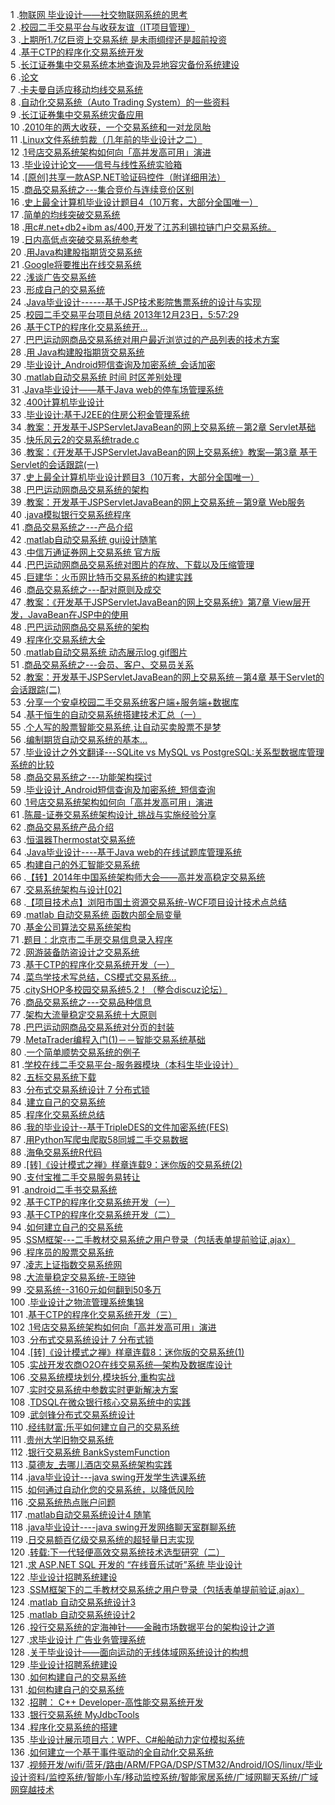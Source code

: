 1 .[物联网 毕业设计——社交物联网系统的思考](http://blog.csdn.net/gmszone/article/details/18619655?locationNum=2&fps=1)  
2 .[校园二手交易平台与收获友谊（IT项目管理）](http://blog.csdn.net/hengbao4/article/details/51308321?locationNum=1&fps=1)  
3 .[上期所1.7亿巨资上交易系统 是未雨绸缪还是超前投资](http://blog.csdn.net/dsg_gulibin/article/details/1706844?locationNum=2&fps=1)  
4 .[基于CTP的程序化交易系统开发](http://blog.csdn.net/wusoule/article/details/9054617?locationNum=8&fps=1)  
5 .[长江证券集中交易系统本地查询及异地容灾备份系统建设](http://blog.csdn.net/dsg_gulibin/article/details/1689808?locationNum=13&fps=1)  
6 .[论文](http://blog.csdn.net/lsspo/article/details/6340262?locationNum=9&fps=1)  
7 .[卡夫曼自适应移动均线交易系统](http://blog.csdn.net/u011967007/article/details/11094073?locationNum=12&fps=1)  
8 .[自动化交易系统（Auto Trading System）的一些资料](http://blog.csdn.net/peachpi/article/details/5914090?locationNum=7&fps=1)  
9 .[长江证券集中交易系统灾备应用](http://blog.csdn.net/WuJiang_Oracle/article/details/7918754?locationNum=11&fps=1)  
10 .[2010年的两大收获，一个交易系统和一对龙凤胎 ](http://blog.csdn.net/szhlyh/article/details/6092491?locationNum=11&fps=1)  
11 .[Linux文件系统剪裁（几年前的毕业设计之二）](http://blog.csdn.net/syspro/article/details/2250095?locationNum=9&fps=1)  
12 .[1号店交易系统架构如何向「高并发高可用」演进](http://blog.csdn.net/hliq5399/article/details/51777005?locationNum=9&fps=1)  
13 .[毕业设计论文——信号与线性系统实验箱](http://blog.csdn.net/luanwpp/article/details/4313427?locationNum=10&fps=1)  
14 .[[原创]共享一款ASP.NET验证码控件（附详细用法）](http://blog.csdn.net/N_IThero/article/details/3937701?locationNum=12&fps=1)  
15 .[商品交易系统之---集合竞价与连续竞价区别](http://blog.csdn.net/chenxiqiudie/article/details/5697094?locationNum=11&fps=1)  
16 .[史上最全计算机毕业设计题目4（10万套，大部分全国唯一）](http://blog.csdn.net/QQ_312783267/article/details/20295101?locationNum=1&fps=1)  
17 .[简单的均线突破交易系统](http://blog.csdn.net/u011967007/article/details/11094917?locationNum=3&fps=1)  
18 .[用c#.net+db2+ibm as/400,开发了江苏利锡拉链门户交易系统。](http://blog.csdn.net/lzd_ren/article/details/613909?locationNum=8&fps=1)  
19 .[日内高低点突破交易系统参考](http://blog.csdn.net/pdw2009/article/details/8839215?locationNum=13&fps=1)  
20 .[用Java构建股指期货交易系统](http://blog.csdn.net/daliliu/article/details/5357268?locationNum=8&fps=1)  
21 .[Google将要推出在线交易系统](http://blog.csdn.net/metababy/article/details/611860?locationNum=7&fps=1)  
22 .[浅谈广告交易系统](http://blog.csdn.net/FansUnion/article/details/17040297?locationNum=2&fps=1)  
23 .[形成自己的交易系统](http://blog.csdn.net/ymangu/article/details/32935439?locationNum=11&fps=1)  
24 .[Java毕业设计------基于JSP技术影院售票系统的设计与实现](http://blog.csdn.net/myzczx/article/details/52497374?locationNum=14&fps=1)  
25 .[校园二手交易平台项目总结    ‎2013‎年‎12‎月‎23‎日，‏‎5:57:29](http://blog.csdn.net/BraveShadow999/article/details/42394645?locationNum=9&fps=1)  
26 .[基于CTP的程序化交易系统开…](http://blog.csdn.net/Helloguoke/article/details/16880397?locationNum=14&fps=1)  
27 .[巴巴运动网商品交易系统对用户最近浏览过的产品列表的技术方案](http://blog.csdn.net/zccbbg/article/details/8801524?locationNum=8&fps=1)  
28 .[用 Java构建股指期货交易系统](http://blog.csdn.net/gjtian/article/details/7654784?locationNum=4&fps=1)  
29 .[毕业设计_Android短信查询及加密系统_会话加密](http://blog.csdn.net/u011638883/article/details/12746911?locationNum=3&fps=1)  
30 .[matlab自动交易系统 时间 时区差别处理](http://blog.csdn.net/drbinzhao/article/details/52847660?locationNum=8&fps=1)  
31 .[Java毕业设计——基于Java web的停车场管理系统](http://blog.csdn.net/myzczx/article/details/52073357?locationNum=9&fps=1)  
32 .[400计算机毕业设计](http://blog.csdn.net/u013776245/article/details/20007177?locationNum=9&fps=1)  
33 .[毕业设计:基于J2EE的住房公积金管理系统](http://blog.csdn.net/hrcdg/article/details/1448448?locationNum=10&fps=1)  
34 .[教案：开发基于JSPServletJavaBean的网上交易系统－第2章 Servlet基础](http://blog.csdn.net/mouyong/article/details/2382224?locationNum=2&fps=1)  
35 .[快乐风云2的交易系统trade.c](http://blog.csdn.net/tiandi79/article/details/3741878?locationNum=6&fps=1)  
36 .[教案：《开发基于JSPServletJavaBean的网上交易系统》教案—第3章 基于Servlet的会话跟踪(一)](http://blog.csdn.net/mouyong/article/details/2416456?locationNum=1&fps=1)  
37 .[史上最全计算机毕业设计题目3（10万套，大部分全国唯一）](http://blog.csdn.net/QQ_312783267/article/details/20294979?locationNum=5&fps=1)  
38 .[巴巴运动网商品交易系统的架构](http://blog.csdn.net/hongtaq/article/details/7960310?locationNum=5&fps=1)  
39 .[教案：开发基于JSPServletJavaBean的网上交易系统－第9章 Web服务](http://blog.csdn.net/mouyong/article/details/2486833?locationNum=15&fps=1)  
40 .[java模拟银行交易系统程序](http://blog.csdn.net/freshman528/article/details/6498507?locationNum=7&fps=1)  
41 .[商品交易系统之---产品介绍](http://blog.csdn.net/chenxiqiudie/article/details/5473121?locationNum=13&fps=1)  
42 .[matlab自动交易系统 gui设计随笔](http://blog.csdn.net/drbinzhao/article/details/52858765?locationNum=4&fps=1)  
43 .[中信万通证券网上交易系统 官方版](http://blog.csdn.net/u012907485/article/details/16961397?locationNum=5&fps=1)  
44 .[巴巴运动网商品交易系统对图片的存放、下载以及压缩管理](http://blog.csdn.net/zccbbg/article/details/8801522?locationNum=14&fps=1)  
45 .[巨建华：火币网比特币交易系统的构建实践](http://blog.csdn.net/chengying332/article/details/40428131?locationNum=5&fps=1)  
46 .[商品交易系统之---配对原则及成交](http://blog.csdn.net/chenxiqiudie/article/details/5697128?locationNum=3&fps=1)  
47 .[教案：《开发基于JSPServletJavaBean的网上交易系统》第7章 View层开发，JavaBean在JSP中的使用](http://blog.csdn.net/mouyong/article/details/2480349?locationNum=13&fps=1)  
48 .[巴巴运动网商品交易系统的架构](http://blog.csdn.net/zccbbg/article/details/8801512?locationNum=4&fps=1)  
49 .[程序化交易系统大全](http://blog.csdn.net/duck_arrow/article/details/8699556?locationNum=11&fps=1)  
50 .[matlab自动交易系统 动态展示log gif图片](http://blog.csdn.net/drbinzhao/article/details/52845723?locationNum=5&fps=1)  
51 .[商品交易系统之---会员、客户、交易员关系](http://blog.csdn.net/chenxiqiudie/article/details/5697104?locationNum=10&fps=1)  
52 .[教案：开发基于JSPServletJavaBean的网上交易系统－第4章 基于Servlet的会话跟踪(二)](http://blog.csdn.net/mouyong/article/details/2417512?locationNum=12&fps=1)  
53 .[分享一个安卓校园二手交易系统客户端+服务端+数据库](http://blog.csdn.net/mianfei007/article/details/51724690?locationNum=7&fps=1)  
54 .[基于恒生的自动交易系统搭建技术汇总（一）](http://blog.csdn.net/niumuguang/article/details/32703489?locationNum=6&fps=1)  
55 .[个人写的股票智能交易系统,让自动买卖股票不是梦](http://blog.csdn.net/gsl222/article/details/49451603?locationNum=15&fps=1)  
56 .[编制期货自动交易系统的基本…](http://blog.csdn.net/snowriver99/article/details/13771317?locationNum=15&fps=1)  
57 .[毕业设计之外文翻译---SQLite vs MySQL vs PostgreSQL:关系型数据库管理系统的比较](http://blog.csdn.net/u011566000/article/details/37393573?locationNum=11&fps=1)  
58 .[商品交易系统之---功能架构探讨](http://blog.csdn.net/chenxiqiudie/article/details/5473100?locationNum=8&fps=1)  
59 .[毕业设计_Android短信查询及加密系统_短信查询](http://blog.csdn.net/u011638883/article/details/12746915?locationNum=6&fps=1)  
60 .[1号店交易系统架构如何向「高并发高可用」演进](http://blog.csdn.net/shenhuajie/article/details/50962760?locationNum=1&fps=1)  
61 .[陈晨-证券交易系统架构设计_挑战与实施经验分享](http://blog.csdn.net/chengying332/article/details/42119709?locationNum=1&fps=1)  
62 .[商品交易系统产品介绍](http://blog.csdn.net/chenxiqiudie/article/details/6153242?locationNum=7&fps=1)  
63 .[恒温器Thermostat交易系统](http://blog.csdn.net/duck_arrow/article/details/40514671?locationNum=12&fps=1)  
64 .[Java毕业设计----基于Java web的在线试题库管理系统](http://blog.csdn.net/myzczx/article/details/52498054?locationNum=7&fps=1)  
65 .[构建自己的外汇智能交易系统](http://blog.csdn.net/gemgin/article/details/9085545?locationNum=4&fps=1)  
66 .[【转】2014年中国系统架构师大会——高并发高稳定交易系统](http://blog.csdn.net/limingjian/article/details/44997977?locationNum=4&fps=1)  
67 .[交易系统架构与设计[02]](http://blog.csdn.net/hehuii/article/details/39160261?locationNum=13&fps=1)  
68 .[【项目技术点】浏阳市国土资源交易系统-WCF项目设计技术点总结](http://blog.csdn.net/ChenLuLiang/article/details/52505565?locationNum=6&fps=1)  
69 .[matlab 自动交易系统 函数内部全局变量](http://blog.csdn.net/drbinzhao/article/details/52836084?locationNum=10&fps=1)  
70 .[基金公司算法交易系统架构](http://blog.csdn.net/snowriver99/article/details/13771227?locationNum=10&fps=1)  
71 .[题目：北京市二手房交易信息录入程序](http://blog.csdn.net/yueyueniao96/article/details/7342436?locationNum=3&fps=1)  
72 .[网游装备防盗设计之交易系统 ](http://blog.csdn.net/djdepltxgt110/article/details/1705328?locationNum=6&fps=1)  
73 .[基于CTP的程序化交易系统开发（一）](http://blog.csdn.net/fishmai/article/details/50436998?locationNum=5&fps=1)  
74 .[菜鸟学技术写总结，CS模式交易系统...](http://blog.csdn.net/xole11111111/article/details/542337?locationNum=6&fps=1)  
75 .[citySHOP多校园交易系统5.2！（整合discuz论坛）](http://blog.csdn.net/lovestu/article/details/2128849?locationNum=9&fps=1)  
76 .[商品交易系统之---交易品种信息](http://blog.csdn.net/chenxiqiudie/article/details/5697134?locationNum=14&fps=1)  
77 .[架构大流量稳定交易系统十大原则](http://blog.csdn.net/wang_quan_li/article/details/42915583?locationNum=15&fps=1)  
78 .[巴巴运动网商品交易系统对分页的封装](http://blog.csdn.net/zccbbg/article/details/8801513?locationNum=1&fps=1)  
79 .[MetaTrader编程入门(1)－－智能交易系统基础](http://blog.csdn.net/heicainiuniu/article/details/6712897?locationNum=8&fps=1)  
80 .[一个简单顺势交易系统的例子](http://blog.csdn.net/pdw2009/article/details/8828236?locationNum=15&fps=1)  
81 .[学校在线二手交易平台-服务器模块（本科生毕业设计）](http://blog.csdn.net/linzhiqiang0316/article/details/52972915?locationNum=2&fps=1)  
82 .[五标交易系统下载](http://blog.csdn.net/mybirdsky/article/details/2066606?locationNum=3&fps=1)  
83 .[分布式交易系统设计 7 分布式锁](http://blog.csdn.net/paincupid/article/details/47324493?locationNum=10&fps=1)  
84 .[建立自己的交易系统](http://blog.csdn.net/ymangu/article/details/33798073?locationNum=4&fps=1)  
85 .[程序化交易系统总结](http://blog.csdn.net/u010102226/article/details/45537463?locationNum=7&fps=1)  
86 .[我的毕业设计--基于TripleDES的文件加密系统(FES)](http://blog.csdn.net/hacklew1985/article/details/2231043?locationNum=14&fps=1)  
87 .[用Python写爬虫爬取58同城二手交易数据](http://blog.csdn.net/ashic/article/details/52598735?locationNum=3&fps=1)  
88 .[海龟交易系统R代码](http://blog.csdn.net/u014032673/article/details/45008315?locationNum=1&fps=1)  
89 .[[转]《设计模式之禅》样章连载9：迷你版的交易系统(2)](http://blog.csdn.net/wuyuzhen/article/details/6490818?locationNum=12&fps=1)  
90 .[支付宝推二手交易服务易转让](http://blog.csdn.net/leiphone/article/details/6977707?locationNum=14&fps=1)  
91 .[android二手书交易系统](http://blog.csdn.net/qq97095639/article/details/38168431?locationNum=10&fps=1)  
92 .[基于CTP的程序化交易系统开发（一）](http://blog.csdn.net/sbz0409/article/details/52047029?locationNum=11&fps=1)  
93 .[基于CTP的程序化交易系统开发（二）](http://blog.csdn.net/sbz0409/article/details/52047055?locationNum=12&fps=1)  
94 .[如何建立自己的交易系统](http://blog.csdn.net/li_qcxy/article/details/9568285?locationNum=14&fps=1)  
95 .[SSM框架---二手教材交易系统之用户登录（包括表单提前验证,ajax）](http://blog.csdn.net/yuexianchang/article/details/53300698?locationNum=3&fps=1)  
96 .[程序员的股票交易系统](http://blog.csdn.net/weisuochengxuyuan/article/details/14052179?locationNum=13&fps=1)  
97 .[凌志上证指数交易系统网](http://blog.csdn.net/lingzhisystemcom/article/details/5350459?locationNum=1&fps=1)  
98 .[大流量稳定交易系统-王晓钟](http://blog.csdn.net/chengying332/article/details/37602023?locationNum=4&fps=1)  
99 .[交易系统--3160元如何翻到50多万 ](http://blog.csdn.net/gemgin/article/details/9085557?locationNum=6&fps=1)  
100 .[毕业设计之物流管理系统集锦](http://blog.csdn.net/dddeqg/article/details/26134995?locationNum=1&fps=1)  
101 .[基于CTP的程序化交易系统开发（三）](http://blog.csdn.net/sbz0409/article/details/52047116?locationNum=13&fps=1)  
102 .[1号店交易系统架构如何向「高并发高可用」演进](http://blog.csdn.net/haydenwang8287/article/details/52223303?locationNum=15&fps=1)  
103 .[分布式交易系统设计 7 分布式锁](http://blog.csdn.net/dac55300424/article/details/42678339?locationNum=3&fps=1)  
104 .[[转]《设计模式之禅》样章连载8：迷你版的交易系统(1)](http://blog.csdn.net/wuyuzhen/article/details/6490816?locationNum=5&fps=1)  
105 .[实战开发农商O2O在线交易系统—架构及数据库设计](http://blog.csdn.net/u013948191/article/details/52347809?locationNum=9&fps=1)  
106 .[交易系统模块划分,模块拆分,重构实战](http://blog.csdn.net/fei33423/article/details/51278704?locationNum=5&fps=1)  
107 .[实时交易系统中参数实时更新解决方案](http://blog.csdn.net/laizx/article/details/4935425?locationNum=14&fps=1)  
108 .[TDSQL在微众银行核心交易系统中的实践](http://blog.csdn.net/chengying332/article/details/45531499?locationNum=2&fps=1)  
109 .[武剑锋分布式交易系统设计](http://blog.csdn.net/zoomtech/article/details/43019939?locationNum=15&fps=1)  
110 .[经纬财富:乐平如何建立自己的交易系统](http://blog.csdn.net/u018296433/article/details/38068221?locationNum=10&fps=1)  
111 .[贵州大学旧物交易系统](http://blog.csdn.net/zuodada/article/details/52743900?locationNum=2&fps=1)  
112 .[银行交易系统 BankSystemFunction](http://blog.csdn.net/lvjinhan/article/details/52217911?locationNum=12&fps=1)  
113 .[莫德友_去哪儿酒店交易系统架构实践](http://blog.csdn.net/chengying332/article/details/42461579?locationNum=12&fps=1)  
114 .[java毕业设计---java swing开发学生选课系统](http://blog.csdn.net/myzczx/article/details/52524906?locationNum=13&fps=1)  
115 .[如何通过自动化您的交易系统，以降低风险](http://blog.csdn.net/oina1/article/details/37593681?locationNum=5&fps=1)  
116 .[交易系统热点账户问题](http://blog.csdn.net/itegel84/article/details/52622135?locationNum=10&fps=1)  
117 .[matlab自动交易系统设计4 随笔](http://blog.csdn.net/drbinzhao/article/details/52784570?locationNum=6&fps=1)  
118 .[java毕业设计----java swing开发网络聊天室群聊系统](http://blog.csdn.net/myzczx/article/details/52524883?locationNum=7&fps=1)  
119 .[日交易额百亿级交易系统的超轻量日志实现](http://blog.csdn.net/zhangchen124/article/details/53543044?locationNum=11&fps=1)  
120 .[转载:下一代轻便高效交易系统技术选型研究（二）](http://blog.csdn.net/msdnchina/article/details/53316255?locationNum=6&fps=1)  
121 .[求 ASP.NET SQL 开发的 “在线音乐试听”系统  毕业设计](http://blog.csdn.net/leonadl2010/article/details/5980432?locationNum=8&fps=1)  
122 .[毕业设计招聘系统建设](http://blog.csdn.net/zhizhiboy/article/details/5719661?locationNum=13&fps=1)  
123 .[SSM框架下的二手教材交易系统之用户登录（包括表单提前验证,ajax）](http://blog.csdn.net/sinat_28312475/article/details/52685019?locationNum=15&fps=1)  
124 .[matlab 自动交易系统设计3](http://blog.csdn.net/drbinzhao/article/details/52778131?locationNum=15&fps=1)  
125 .[matlab 自动交易系统设计2](http://blog.csdn.net/drbinzhao/article/details/52773974?locationNum=1&fps=1)  
126 .[投行交易系统的定海神针——金融市场数据平台的架构设计之道](http://blog.csdn.net/ErixHao/article/details/53998385?locationNum=4&fps=1)  
127 .[求毕业设计 广告业务管理系统](http://blog.csdn.net/wqhao0510/article/details/6456392?locationNum=2&fps=1)  
128 .[关于毕业设计——面向运动的无线体域网系统设计的构想](http://blog.csdn.net/akaiyijian001/article/details/50811251?locationNum=11&fps=1)  
129 .[毕业设计招聘系统建设](http://blog.csdn.net/zhizhiboy/article/details/5719647?locationNum=14&fps=1)  
130 .[如何构建自己的交易系统](http://blog.csdn.net/Sero_Qu/article/details/52906276?locationNum=7&fps=1)  
131 .[如何构建自己的交易系统](http://blog.csdn.net/Sero_Qu/article/details/52916360?locationNum=9&fps=1)  
132 .[招聘： C++ Developer-高性能交易系统开发](http://blog.csdn.net/liuhhaiffeng/article/details/53858283?locationNum=2&fps=1)  
133 .[银行交易系统 MyJdbcTools](http://blog.csdn.net/lvjinhan/article/details/52217946?locationNum=8&fps=1)  
134 .[程序化交易系统的搭建](http://blog.csdn.net/amon98276/article/details/51791403?locationNum=12&fps=1)  
135 .[毕业设计展示项目六：WPF、C#船舶动力定位模拟系统](http://blog.csdn.net/Josslin025/article/details/53493000?locationNum=3&fps=1)  
136 .[如何建立一个基于事件驱动的全自动化交易系统](http://blog.csdn.net/ely2007/article/details/54092170?locationNum=2&fps=1)  
137 .[视频开发/wifi/蓝牙/路由/ARM/FPGA/DSP/STM32/Android/IOS/linux/毕业设计资料/监控系统/智能小车/移动监控系统/智能家居系统/广域网聊天系统/广域网穿越技术](http://blog.csdn.net/rtspqns714959/article/details/44458675?locationNum=4&fps=1)  
